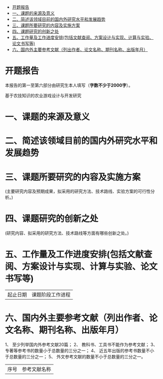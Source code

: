 <!-- TOC -->

- [开题报告](#开题报告)
- [一、课题的来源及意义](#一课题的来源及意义)
- [二、简述该领域目前的国内外研究水平和发展趋势](#二简述该领域目前的国内外研究水平和发展趋势)
- [三、课题所要研究的内容及实施方案](#三课题所要研究的内容及实施方案)
- [四、课题研究的创新之处](#四课题研究的创新之处)
- [五、工作量及工作进度安排(包括文献查阅、方案设计与实现、计算与实验、论文书写等)](#五工作量及工作进度安排包括文献查阅方案设计与实现计算与实验论文书写等)
- [六、国内外主要参考文献（列出作者、论文名称、期刊名称、出版年月）](#六国内外主要参考文献列出作者论文名称期刊名称出版年月)

<!-- /TOC -->

# 开题报告

本报告的第一至第六部分由研究生本人填写（**字数不少于2000字**）。

基于农技知识的农业游戏设计与开发研究


# 一、课题的来源及意义

# 二、简述该领域目前的国内外研究水平和发展趋势

# 三、课题所要研究的内容及实施方案

(主要研究内容及预期成果，拟采用的研究方法、技术路线、实验方案的可行性分析。)

# 四、课题研究的创新之处

(研究内容、拟采用的研究方法、技术路线等方面有哪些创新之处。)


# 五、工作量及工作进度安排(包括文献查阅、方案设计与实现、计算与实验、论文书写等)


|||
---|---
起止日期|课题阶段工作进程


# 六、国内外主要参考文献（列出作者、论文名称、期刊名称、出版年月）



1、	至少列举国内外参考文献20篇；
2、	教科书、工具书不能作为参考文献；
3、	专著等参考书的数量小于总数量的三分之一；
4、	近五年出版的参考书数量不小于总数量的三分之一；
5、	外文参考文献的数量不小于总数量的三分之一。




|||
---|---
序号|参考文献名称






